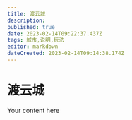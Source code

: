 ```yaml
---
title: 渡云城
description: 
published: true
date: 2023-02-14T09:22:37.437Z
tags: 城市,说明,玩法
editor: markdown
dateCreated: 2023-02-14T09:14:38.174Z
---
```


# 渡云城
Your content here